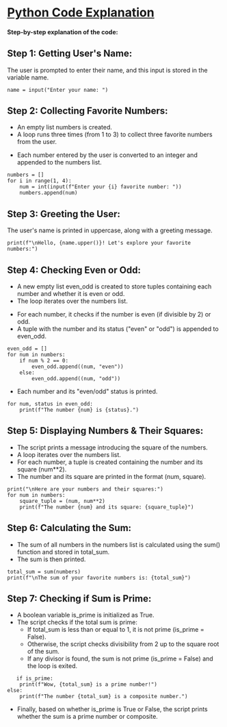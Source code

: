 # <u>Python Code Explanation</u>

#### Step-by-step explanation of the code:


## Step 1: Getting User's Name:
The user is prompted to enter their name, and this input is stored in the variable name.
```
name = input("Enter your name: ")
```
## Step 2: Collecting Favorite Numbers:

- An empty list numbers is created.
- A loop runs three times (from 1 to 3) to collect three favorite numbers from the user.
* Each number entered by the user is converted to an integer and appended to the numbers list.
```
numbers = []
for i in range(1, 4):
    num = int(input(f"Enter your {i} favorite number: "))
    numbers.append(num)
```

## Step 3: Greeting the User:
The user's name is printed in uppercase, along with a greeting message.
```
print(f"\nHello, {name.upper()}! Let's explore your favorite numbers:")
```
## Step 4: Checking Even or Odd:
- A new empty list even_odd is created to store tuples containing each number and whether it is even or odd.
- The loop iterates over the numbers list.
* For each number, it checks if the number is even (if divisible by 2) or odd.
* A tuple with the number and its status ("even" or "odd") is appended to even_odd.
```
even_odd = []
for num in numbers:
    if num % 2 == 0:
        even_odd.append((num, "even"))
    else:
        even_odd.append((num, "odd"))
```
* Each number and its "even/odd" status is printed.
```
for num, status in even_odd:
    print(f"The number {num} is {status}.")
```

## Step 5: Displaying Numbers & Their Squares:
* The script prints a message introducing the square of the numbers.
* A loop iterates over the numbers list.
* For each number, a tuple is created containing the number and its square (num**2).
* The number and its square are printed in the format (num, square).
```
print("\nHere are your numbers and their squares:")
for num in numbers:
    square_tuple = (num, num**2)
    print(f"The number {num} and its square: {square_tuple}")
```
## Step 6: Calculating the Sum:
* The sum of all numbers in the numbers list is calculated using the sum() function and stored in total_sum.
* The sum is then printed.
```
total_sum = sum(numbers)
print(f"\nThe sum of your favorite numbers is: {total_sum}")
```
## Step 7: Checking if Sum is Prime:
* A boolean variable is_prime is initialized as True.
* The script checks if the total sum is prime:
   - If total_sum is less than or equal to 1, it is not prime (is_prime = False).
   - Otherwise, the script checks divisibility from 2 up to the square root of the sum.
   - If any divisor is found, the sum is not prime (is_prime = False) and the loop is exited.
```
   if is_prime:
    print(f"Wow, {total_sum} is a prime number!")
else:
    print(f"The number {total_sum} is a composite number.")
```
* Finally, based on whether is_prime is True or False, the script prints whether the sum is a prime number or composite.
